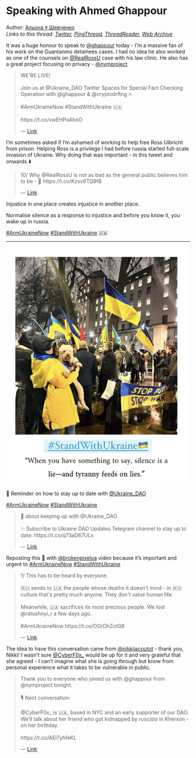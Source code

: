 # Speaking with Ahmed Ghappour

Author: [Альона ꑭ Шевченко](https://twitter.com/cryptodrftng)  
*Links to this thread: [Twitter](https://twitter.com/cryptodrftng/status/1537556687237832705), [PingThread](https://pingthread.com/thread/1537556687237832705), [ThreadReader](https://threadreaderapp.com/thread/1537556687237832705.html), [Web Archive](https://web.archive.org/web/*/https://twitter.com/cryptodrftng/status/1537556687237832705)*

It was a huge honour to speak to [@ghappour](https://twitter.com/ghappour) today - I’m a massive fan of his work on the Guantanmo detainees cases. I had no idea he also worked as one of the counsels on [@RealRossU](https://twitter.com/RealRossU) case with his law clinic. He also has a great project focusing on privacy - [@nymproject](https://twitter.com/nymproject)

<blockquote class="twitter-tweet">
    <p lang="en" dir="ltr">
    WE&#39;RE LIVE! <br />
    <br />
    Join us at @Ukraine_DAO Twitter Spaces for Special Fact Checking Operation with @ghappour &amp; @cryptodrftng 🔥<br />
    <br />
    #ArmUkraineNow #StandWithUkraine 🇺🇦<br />
    <br />
     https://t.co/xwEHPoAhoO<br />
    </p>
    &mdash; <a href="https://twitter.com/Ukraine_DAO/status/1537527390724825091">Link</a>
</blockquote>

I’m sometimes asked if I’m ashamed of working to help free Ross Ulbricht from prison. Helping Ross is a privilege I had before russia started full-scale invasion of Ukraine. Why doing that was important - in this tweet and onwards ⬇️

<blockquote class="twitter-tweet">
    <p lang="en" dir="ltr">
    10/ Why @RealRossU is not as bad as the general public believes him to be - 🧵 https://t.co/Kzxv6TQ9fB<br />
    </p>
    &mdash; <a href="https://twitter.com/Ukraine_DAO/status/1537553129155215362">Link</a>
</blockquote>

Injustice in one place creates injustice in another place.

Normalise silence as a response to injustice and before you know it, you wake up in russia. 

[#ArmUkraineNow](https://twitter.com/hashtag/ArmUkraineNow) [#StandWithUkraine](https://twitter.com/hashtag/StandWithUkraine) 🇺🇦

| [![](/media/1537569955721449472/3_1537556694754107393.jpg)](/media/1537569955721449472/3_1537556694754107393.jpg) |
| :-: |

🌸 Reminder on how to stay up to date with [@Ukraine_DAO](https://twitter.com/Ukraine_DAO) 

[#ArmUkraineNow](https://twitter.com/hashtag/ArmUkraineNow) [#StandWithUkraine](https://twitter.com/hashtag/StandWithUkraine)

<blockquote class="twitter-tweet">
    <p lang="en" dir="ltr">
    🧵 about keeping up with @Ukraine_DAO<br />
    <br />
    ✨ Subscribe to Ukraine DAO Updates Telegram channel to stay up to date:   https://t.co/q73aD67ULx<br />
    </p>
    &mdash; <a href="https://twitter.com/cryptodrftng/status/1535321872635777024">Link</a>
</blockquote>

Reposting this 🧵 with [@brokenpixelua](https://twitter.com/brokenpixelua) video because it’s important and urgent to [#ArmUkraineNow](https://twitter.com/hashtag/ArmUkraineNow) [#StandWithUkraine](https://twitter.com/hashtag/StandWithUkraine)

<blockquote class="twitter-tweet">
    <p lang="en" dir="ltr">
    1/ This has to be heard by everyone. <br />
    <br />
    🇷🇺 sends to 🇺🇦 the people whose deaths it doesn&#39;t mind - in 🇷🇺 culture that&#39;s pretty much anyone. They don&#39;t value human life.<br />
    <br />
    Meanwhile, 🇺🇦 sacrifices its most precious people. We lost @ratushnyi_r a few days ago.<br />
    <br />
    #ArmUkraineNow https://t.co/OGrDhZotQ8<br />
    </p>
    &mdash; <a href="https://twitter.com/cryptodrftng/status/1537254854464311301">Link</a>
</blockquote>

The idea to have this conversation came from [@nikkijacoutot](https://twitter.com/nikkijacoutot) - thank you, Nikki!
I wasn’t sure [@CyberF0x_](https://twitter.com/CyberF0x_) would be up for it and very grateful that she agreed - I can’t imagine what she is going through but know from personal experience what it takes to be vulnerable in public.

<blockquote class="twitter-tweet">
    <p lang="en" dir="ltr">
    Thank you to everyone who joined us with @ghappour from @nymproject tonight. <br />
    <br />
    🎙 Next conversation:<br />
    <br />
    @CyberF0x_ is 🇺🇦, based in NYC and an early supporter of our DAO. We’ll talk about her friend who got kidnapped by ruscists in Kherson - on her birthday.<br />
    <br />
    https://t.co/AEl7yhfeKL<br />
    </p>
    &mdash; <a href="https://twitter.com/Ukraine_DAO/status/1537566612584284161">Link</a>
</blockquote>

